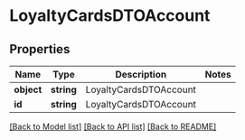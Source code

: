 # LoyaltyCardsDTOAccount

## Properties
Name | Type | Description | Notes
------------ | ------------- | ------------- | -------------
**object** | **string** | LoyaltyCardsDTOAccount | 
**id** | **string** | LoyaltyCardsDTOAccount | 

[[Back to Model list]](../README.md#documentation-for-models) [[Back to API list]](../README.md#documentation-for-api-endpoints) [[Back to README]](../README.md)


